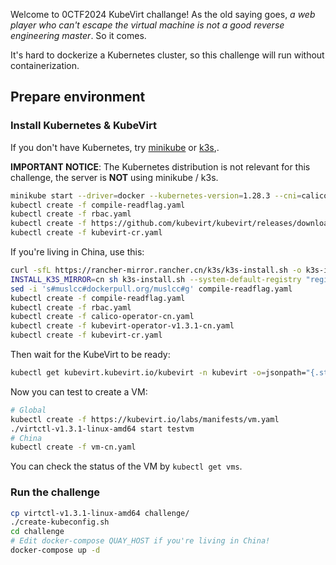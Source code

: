 Welcome to 0CTF2024 KubeVirt challange! As the old saying goes, *a web player who can't escape the virtual machine is not a good reverse engineering master*. So it comes.

It's hard to dockerize a Kubernetes cluster, so this challenge will run without containerization.

## Prepare environment

### Install Kubernetes & KubeVirt

If you don't have Kubernetes, try [minikube](https://minikube.sigs.k8s.io/docs/start/) or [k3s](https://k3s.io/),.

**IMPORTANT NOTICE**: The Kubernetes distribution is not relevant for this challenge, the server is **NOT** using minikube / k3s.

```bash
minikube start --driver=docker --kubernetes-version=1.28.3 --cni=calico
kubectl create -f compile-readflag.yaml
kubectl create -f rbac.yaml
kubectl create -f https://github.com/kubevirt/kubevirt/releases/download/v1.3.1/kubevirt-operator.yaml
kubectl create -f kubevirt-cr.yaml
```

If you're living in China, use this:
```bash
curl -sfL https://rancher-mirror.rancher.cn/k3s/k3s-install.sh -o k3s-install.sh
INSTALL_K3S_MIRROR=cn sh k3s-install.sh --system-default-registry "registry.cn-hangzhou.aliyuncs.com"
sed -i 's#muslcc#dockerpull.org/muslcc#g' compile-readflag.yaml
kubectl create -f compile-readflag.yaml
kubectl create -f rbac.yaml
kubectl create -f calico-operator-cn.yaml
kubectl create -f kubevirt-operator-v1.3.1-cn.yaml
kubectl create -f kubevirt-cr.yaml
```

Then wait for the KubeVirt to be ready:
```bash
kubectl get kubevirt.kubevirt.io/kubevirt -n kubevirt -o=jsonpath="{.status.phase}"
```

Now you can test to create a VM:

```bash
# Global
kubectl create -f https://kubevirt.io/labs/manifests/vm.yaml
./virtctl-v1.3.1-linux-amd64 start testvm
# China
kubectl create -f vm-cn.yaml
```

You can check the status of the VM by `kubectl get vms`.


### Run the challenge
```bash
cp virtctl-v1.3.1-linux-amd64 challenge/
./create-kubeconfig.sh
cd challenge
# Edit docker-compose QUAY_HOST if you're living in China!
docker-compose up -d
```

